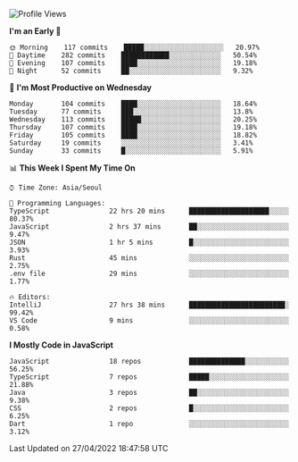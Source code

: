 <!--START_SECTION:waka-->
![Profile Views](http://img.shields.io/badge/Profile%20Views-0-blue)

**I'm an Early 🐤** 

```text
🌞 Morning    117 commits    █████░░░░░░░░░░░░░░░░░░░░   20.97% 
🌆 Daytime    282 commits    ████████████░░░░░░░░░░░░░   50.54% 
🌃 Evening    107 commits    ████░░░░░░░░░░░░░░░░░░░░░   19.18% 
🌙 Night      52 commits     ██░░░░░░░░░░░░░░░░░░░░░░░   9.32%

```
📅 **I'm Most Productive on Wednesday** 

```text
Monday       104 commits    ████░░░░░░░░░░░░░░░░░░░░░   18.64% 
Tuesday      77 commits     ███░░░░░░░░░░░░░░░░░░░░░░   13.8% 
Wednesday    113 commits    █████░░░░░░░░░░░░░░░░░░░░   20.25% 
Thursday     107 commits    ████░░░░░░░░░░░░░░░░░░░░░   19.18% 
Friday       105 commits    ████░░░░░░░░░░░░░░░░░░░░░   18.82% 
Saturday     19 commits     ░░░░░░░░░░░░░░░░░░░░░░░░░   3.41% 
Sunday       33 commits     █░░░░░░░░░░░░░░░░░░░░░░░░   5.91%

```


📊 **This Week I Spent My Time On** 

```text
⌚︎ Time Zone: Asia/Seoul

💬 Programming Languages: 
TypeScript               22 hrs 20 mins      ████████████████████░░░░░   80.37% 
JavaScript               2 hrs 37 mins       ██░░░░░░░░░░░░░░░░░░░░░░░   9.47% 
JSON                     1 hr 5 mins         █░░░░░░░░░░░░░░░░░░░░░░░░   3.93% 
Rust                     45 mins             ░░░░░░░░░░░░░░░░░░░░░░░░░   2.75% 
.env file                29 mins             ░░░░░░░░░░░░░░░░░░░░░░░░░   1.77%

🔥 Editors: 
IntelliJ                 27 hrs 38 mins      ████████████████████████░   99.42% 
VS Code                  9 mins              ░░░░░░░░░░░░░░░░░░░░░░░░░   0.58%

```

**I Mostly Code in JavaScript** 

```text
JavaScript               18 repos            ██████████████░░░░░░░░░░░   56.25% 
TypeScript               7 repos             █████░░░░░░░░░░░░░░░░░░░░   21.88% 
Java                     3 repos             ██░░░░░░░░░░░░░░░░░░░░░░░   9.38% 
CSS                      2 repos             █░░░░░░░░░░░░░░░░░░░░░░░░   6.25% 
Dart                     1 repo              ░░░░░░░░░░░░░░░░░░░░░░░░░   3.12%

```



 Last Updated on 27/04/2022 18:47:58 UTC
<!--END_SECTION:waka-->
